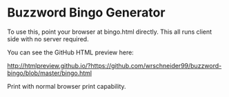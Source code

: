Buzzword Bingo Generator
=========
To use this, point your browser at bingo.html directly.  This all runs client
side with no server required.  

You can see the GitHub HTML preview here:

http://htmlpreview.github.io/?https://github.com/wrschneider99/buzzword-bingo/blob/master/bingo.html

Print with normal browser print capability.
